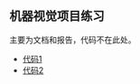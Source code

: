 ## 机器视觉项目练习

主要为文档和报告，代码不在此处。

- [代码1](https://github.com/Quitino/learnopencv)
- [代码2](https://github.com/Quitino/face_recognition)